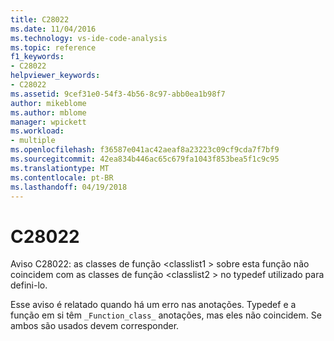 ```yaml
---
title: C28022
ms.date: 11/04/2016
ms.technology: vs-ide-code-analysis
ms.topic: reference
f1_keywords:
- C28022
helpviewer_keywords:
- C28022
ms.assetid: 9cef31e0-54f3-4b56-8c97-abb0ea1b98f7
author: mikeblome
ms.author: mblome
manager: wpickett
ms.workload:
- multiple
ms.openlocfilehash: f36587e041ac42aeaf8a23223c09cf9cda7f7bf9
ms.sourcegitcommit: 42ea834b446ac65c679fa1043f853bea5f1c9c95
ms.translationtype: MT
ms.contentlocale: pt-BR
ms.lasthandoff: 04/19/2018
---
```

# <a name="c28022"></a>C28022
Aviso C28022: as classes de função \<classlist1 > sobre esta função não coincidem com as classes de função \<classlist2 > no typedef utilizado para defini-lo.

 Esse aviso é relatado quando há um erro nas anotações. Typedef e a função em si têm `_Function_class_` anotações, mas eles não coincidem. Se ambos são usados devem corresponder.